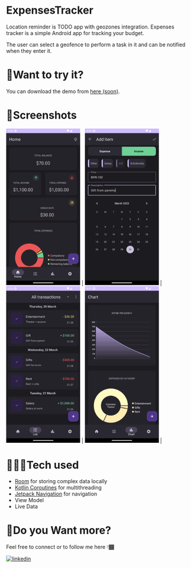 # ExpensesTracker

Location reminder is TODO app with geozones integration. 
Expenses tracker is a simple Android app for tracking your budget. 

The user can select a geofence to perform a task in it and can be notified when they enter it.


# 🧐Want to try it?

You can download the demo from [here (soon)](https://github.com/aptemkov/ExpensesTracker/blob/master/screenshots/).


# 📸Screenshots

<img src="https://github.com/aptemkov/ExpensesTracker/blob/master/screenshots/expenses_screen_main.png" width="200"> | 
<img src="https://github.com/aptemkov/ExpensesTracker/blob/master/screenshots/expenses_screen_adding.png" width="200"> | 
<img src="https://github.com/aptemkov/ExpensesTracker/blob/master/screenshots/expenses_screen_list.png" width="200"> | 
<img src="https://github.com/aptemkov/ExpensesTracker/blob/master/screenshots/expenses_screen_chart.png" width="200"> | 


# 🧑🏾‍💻Tech used

* [Room](https://developer.android.com/training/data-storage/room) for storing complex data locally
* [Kotlin Coroutines](https://developer.android.com/kotlin/coroutines) for multithreading
* [Jetpack Navigation](https://developer.android.com/guide/navigation) for navigation
* View Model
* Live Data

# 🔗Do you Want more?

Feel free to connect or to follow me here 👇🏾

[![linkedin](https://img.shields.io/badge/linkedin-0A66C2?style=for-the-badge&logo=linkedin&logoColor=white)](https://www.linkedin.com//in/aptemkov/)
